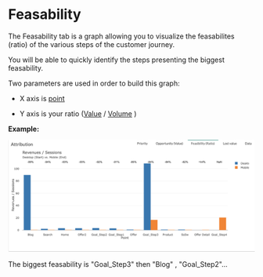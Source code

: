 # Feasability

The Feasability tab is a graph allowing you to visualize the feasabilites (ratio) of the various steps of the customer journey.

You will be able to quickly identify the steps presenting the biggest feasability.

Two parameters are used in order to build this graph:

* X axis is [point](journey/web_application/dashboard/data.md)

* Y axis is your ratio ([Value](journey/web_application/dashboard/data.md) / [Volume](journey/web_application/dashboard/data.md) )

**Example:**

![feasability](images/feasability.png)

The biggest feasability  is "Goal_Step3" then "Blog" , "Goal_Step2"...